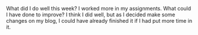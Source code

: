 What did I do well this week?
I worked more in my assignments.
 What could I have done to improve?
 I think I did well, but as I decided make some changes on my blog, I could have already finished it if I had put
 more time in it.
